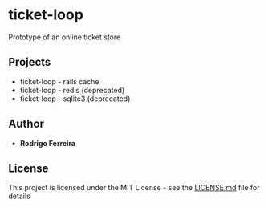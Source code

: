 # ticket-loop

Prototype of an online ticket store

## Projects

- ticket-loop - rails cache
- ticket-loop - redis (deprecated)
- ticket-loop - sqlite3 (deprecated)

## Author

* **Rodrigo Ferreira**

## License

This project is licensed under the MIT License - see the [LICENSE.md](LICENSE.md) file for details
